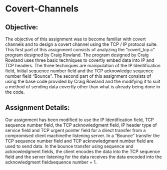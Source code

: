 Covert-Channels
===============

Objective:
----------
The objective of this assignment was to become familiar with covert channels and to design a covert channel using the TCP / IP protocol suite. This first part of this assignment consists of analyzing the “covert_tcp.c” program designed by Craig Rowland. The program designed by Craig Rowland uses three basic techniques to covertly embed data into IP and TCP headers. The three techniques are manipulation of the IP Identification field, Initial sequence number field and the TCP acknowledge sequence number field “Bounce”. The second part of this assignment consists of using the base code provided by Craig Rowland and the modifying it to suit a method of sending data covertly other than what is already being done in the code. <br />

Assignment Details:
--------------------
Our assignment has been modified to use the IP Identification field, TCP sequence number field, the TCP acknowledgment field, IP header type of service field and TCP urgent pointer field for a direct transfer from a compromised client machinethe listening server. In a “Bounce” transfer the TCP sequence number field and TCP acknowledgment number field are used to send data. In the bounce transfer using sequence and acknowledgment fields, the client encodes the data into the TCP sequence field and the server listening for the data receives the data encoded into the acknowledgment fieldsequence number + 1.

